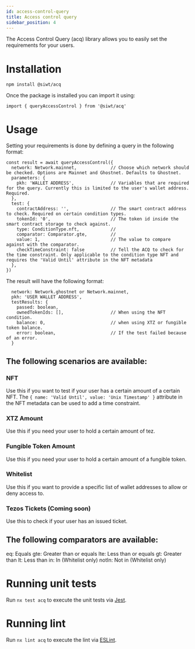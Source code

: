 ```yaml
---
id: access-control-query
title: Access control query
sidebar_position: 4
---
```


The Access Control Query (acq) library allows you to easily set the requirements for your users.

# Installation

```
npm install @siwt/acq
```

Once the package is installed you can import it using:

```
import { queryAccessControl } from '@siwt/acq'
```

# Usage

Setting your requirements is done by defining a query in the following format:

```
const result = await queryAccessControl({
  network: Network.mainnet,             // Choose which network should be checked. Options are Mainnet and Ghostnet. Defaults to Ghostnet.
  parameters: {
    pkh: 'WALLET ADDRESS',              // Variables that are required for the query. Currently this is limited to the user's wallet address. Required.
  },
  test: {
    contractAddress: '',                // The smart contract address to check. Required on certain condition types.
    tokenId: '0',                       // The token id inside the smart contract storage to check against.
    type: ConditionType.nft,            //
    comparator: Comparator.gte,         //
    value: 1,                           // The value to compare against with the comparator.
    checkTimeConstraint: false          // Tell the ACQ to check for the time constraint. Only applicable to the condition type NFT and requires the 'Valid Until' attribute in the NFT metadata 
  },
})
```

The result will have the following format:

```
  network: Network.ghostnet or Network.mainnet,
  pkh: 'USER WALLET ADDRESS',
  testResults: {
    passed: boolean,
    ownedTokenIds: [],                  // When using the NFT condition.
    balance: 0,                         // when using XTZ or fungible token balance.
    error: boolean,                     // If the test failed because of an error.
  }
```

## The following scenarios are available:

### NFT

Use this if you want to test if your user has a certain amount of a certain NFT.
The `{ name: 'Valid Until', value: 'Unix Timestamp' }` attribute in the NFT metadata can be used to add a time constraint.

### XTZ Amount

Use this if you need your user to hold a certain amount of tez.

### Fungible Token Amount

Use this if you need your user to hold a certain amount of a fungible token.

### Whitelist

Use this if you want to provide a specific list of wallet addresses to allow or deny access to.

### Tezos Tickets (Coming soon)

Use this to check if your user has an issued ticket.

## The following comparators are available:

eq: Equals
gte: Greater than or equals
lte: Less than or equals
gt: Greater than
lt: Less than
in: In (Whitelist only)
notIn: Not in (Whitelist only)

# Running unit tests

Run `nx test acq` to execute the unit tests via [Jest](https://jestjs.io).

# Running lint

Run `nx lint acq` to execute the lint via [ESLint](https://eslint.org/).
